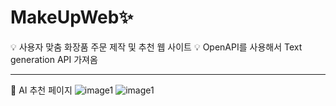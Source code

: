 # MakeUpWeb✨
💡 사용자 맞춤 화장품 주문 제작 및 추천 웹 사이트
💡 OpenAPI를 사용해서 Text generation API 가져옴
***
📍 AI 추천 페이지
![image1](https://github.com/gitseoyeon/MakeUpWeb/assets/126096318/a0a1e176-10b7-4d7e-b232-3619c53e181b)
![image1](https://github.com/gitseoyeon/MakeUpWeb/assets/126096318/3163d8d7-2ed2-4e2f-b13a-a8d537424c1f)
